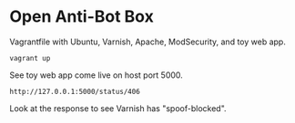 
# Open Anti-Bot Box

Vagrantfile with Ubuntu, Varnish, Apache, ModSecurity, and toy web app.

```
vagrant up
```

See toy web app come live on host port 5000.

```
http://127.0.0.1:5000/status/406
```

Look at the response to see Varnish has "spoof-blocked".
